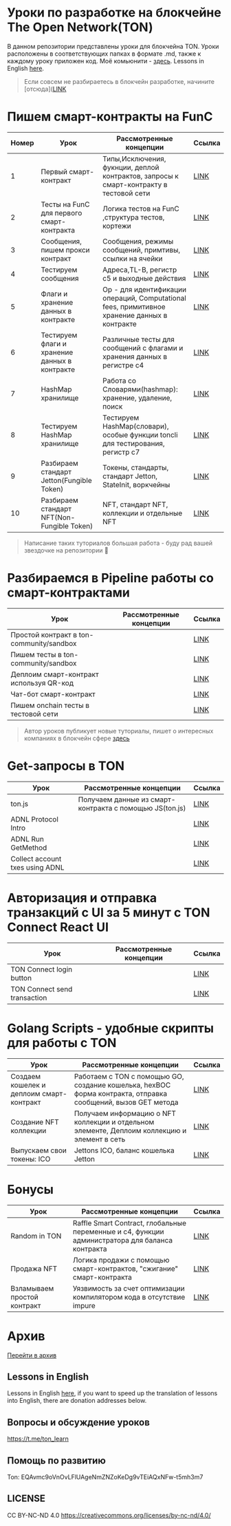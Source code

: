 # Уроки по разработке на блокчейне The Open Network(TON)

В данном репозитории представлены уроки для блокчейна TON. Уроки расположены в соответствующих папках в формате .md, также к каждому уроку приложен код. Моё комьюнити - [здесь](https://t.me/ton_learn). Lessons in English [here](https://github.com/romanovichim/TonFunClessons_Eng).

> Если совсем не разбираетесь в блокчейн разработке, начините [отсюда]([LINK](./intro/intro.md) 

# Пишем смарт-контракты на FunC
| Номер  | Урок | Рассмотренные концепции  | Ссылка | 
| ------------- | ------------- | ------------- | ------------- | 
| 1  | Первый смарт-контракт | Типы,Исключения, фукнции, деплой контрактов, запросы к смарт-контракту в тестовой сети  | [LINK](./lessons/smartcontract/1lesson/firstlesson.md)  | 
| 2 | Тесты на FunC для первого смарт-контракта  | Логика тестов на FunC ,cтруктура тестов, кортежи   |  [LINK](./lessons/smartcontract/2lesson/secondlesson.md) | 
| 3 | Сообщения, пишем прокси контракт | Сообщения, режимы сообщений, примтивы, ссылки на ячейки  |  [LINK](./lessons/smartcontract/3lesson/thirdlesson.md) | 
| 4 | Тестируем сообщения |  Адреса,TL-B, регистр с5 и выходные действия | [LINK](./lessons/smartcontract/4lesson/forthlesson.md)  | 
| 5 | Флаги и хранение данных в контракте | Op - для идентификации  операций, Computational fees, примитивное хранение данных в контракте   | [LINK](./lessons/smartcontract/5lesson/fifthlesson.md)  |  
| 6 | Тестируем флаги и хранение данных в контракте | Различные тесты для сообщений с флагами и хранения данных в регистре с4  | [LINK](./lessons/smartcontract/6lesson/sixthlesson.md)  | 
| 7 | HashMap хранилище  | Работа со Словарями(hashmap): хранение, удаление, поиск  | [LINK](./lessons/smartcontract/7lesson/seventhlesson.md) | 
| 8 | Тестируем HashMap хранилище  | Тестируем HashMap(словари), особые функции toncli для тестирования, регистр с7  | [LINK](./lessons/smartcontract/8lesson/eighthlesson.md)  | 
| 9 | Разбираем стандарт Jetton(Fungible Token)  | Токены, стандарты, стандарт Jetton, StateInit, воркчейны  | [LINK](./lessons/smartcontract/9lesson/ninthlesson.md)  | 
| 10 | Разбираем стандарт NFT(Non-Fungible Token)  | NFT, стандарт NFT, коллекции и отдельные NFT  | [LINK](./lessons/smartcontract/10lesson/tenthlesson.md)  | 

> Написание таких туториалов большая работа - буду рад вашей звездочке на репозитории 🌟 

# Разбираемся в Pipeline работы со смарт-контрактами

| Урок | Рассмотренные концепции  | Ссылка | 
| ------------- | ------------- | ------------- | 
| Простой контракт в ton-community/sandbox |  | [LINK]()  | 
| Пишем тесты в ton-community/sandbox |   |  [LINK]() | 
| Деплоим смарт-контракт используя QR-код |   |  [LINK]() | 
| Чат-бот смарт-контракт |   | [LINK]()  | 
| Пишем onchain тесты в тестовой сети |   | [LINK]()  |  

> Автор уроков публикует новые туториалы, пишет о интересных компаниях в блокчейн сфере [здесь](https://t.me/ton_learn) 

# Get-запросы в TON

| Урок | Рассмотренные концепции  | Ссылка | 
| ------------- | ------------- | ------------- | 
| ton.js | Получаем данные из смарт-контракта с помощью JS(ton.js)  | [LINK](./lessons/requests/20lesson/tonjs.md) | 
| ADNL Protocol Intro |   | [LINK]() | 
| ADNL Run GetMethod |   | [LINK]() | 
| Collect account txes using ADNL |   | [LINK]() | 

# Авторизация и отправка транзакций с UI за 5 минут c TON Connect React UI

| Урок | Рассмотренные концепции  | Ссылка | 
| ------------- | ------------- | ------------- | 
| TON Connect login button|   | [LINK]() | 
| TON Connect send transaction |   | [LINK]() | 

# Golang Scripts - удобные скрипты для работы с TON

| Урок | Рассмотренные концепции  | Ссылка | 
| ------------- | ------------- | ------------- | 
| Создаем кошелек и деплоим смарт-контракт | Работаем с TON с помощью GO, создание кошелька, hexBOC форма контракта, отправка сообщений, вызов GET метода | [LINK](./lessons/golang/14lesson/wallet.md) | 
| Создание NFT коллекции | Получаем информацию о NFT коллекции и отдельном элементе, Деплоим коллекцию и элемент в сеть | [LINK](./lessons/golang/15lesson/NFTCollectionDeploy.md) |
| Выпускаем свои токены: ICO | Jettons ICO, баланс кошелька Jetton  | [LINK](./lessons/golang/16lesson/ICO.md)
# Бонусы

| Урок | Рассмотренные концепции  | Ссылка | 
| ------------- | ------------- | ------------- | 
| Random in TON| Raffle Smart Contract, глобальные переменные и c4, функции администратора для баланса контракта   | [LINK]() | 
| Продажа NFT | Логика продажи с помощью смарт-контрактов, "сжигание" смарт-контракта | [LINK](./lessons/bonus/17lesson/nftsale.md) |
| Взламываем простой контракт | Уязвимость за счет оптимизации компилятором кода в отсутствие impure  | [LINK](./lessons/bonus/18lesson/hack.md) | 

# Архив

[Перейти в архив](./arhive)

## Lessons in English

Lessons in English [here](https://github.com/romanovichim/TonFunClessons_Eng), if you want to speed up the translation of lessons into English, there are donation addresses below.

## Вопросы и обсуждение уроков

https://t.me/ton_learn

## Помощь по развитию

Ton:  EQAvmc9oVnOvLFlUAgeNmZNZoKeDg9vTEiAQxNFw-t5mh3m7
 
## LICENSE

CC BY-NC-ND 4.0 https://creativecommons.org/licenses/by-nc-nd/4.0/